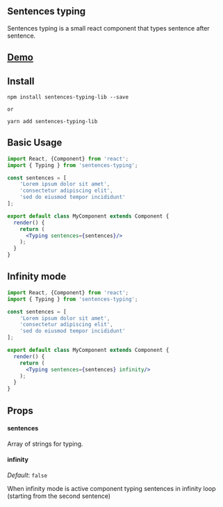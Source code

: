 ## Sentences typing

Sentences typing is a small react component that types sentence after sentence.

## **[Demo](https://mcodeapp.github.io/sentences-typing)**

## Install
```shell
npm install sentences-typing-lib --save

or

yarn add sentences-typing-lib
```

## Basic Usage
```jsx
import React, {Component} from 'react';
import { Typing } from 'sentences-typing';

const sentences = [
    'Lorem ipsum dolor sit amet',
    'consectetur adipiscing elit',
    'sed do eiusmod tempor incididunt'
];

export default class MyComponent extends Component {
  render() {
    return (
      <Typing sentences={sentences}/>
    );
  }
}
```


## Infinity mode
```jsx
import React, {Component} from 'react';
import { Typing } from 'sentences-typing';

const sentences = [
    'Lorem ipsum dolor sit amet',
    'consectetur adipiscing elit',
    'sed do eiusmod tempor incididunt'
];

export default class MyComponent extends Component {
  render() {
    return (
      <Typing sentences={sentences} infinity/>
    );
  }
}
```

## Props

#### sentences
Array of strings for typing.

#### infinity
*Default*: `false`

When infinity mode is active component typing sentences in infinity loop (starting from the second sentence)





